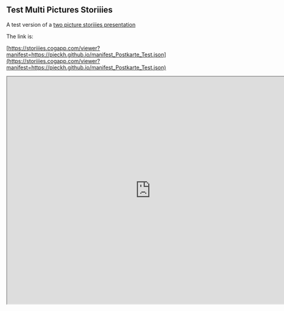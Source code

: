 ## Test Multi Pictures Storiiies

A test version of a [two picture storiiies presentation](https://storiiies.cogapp.com/viewer?manifest=https://pieckh.github.io/manifest_Postkarte_Test.json) 

The link is:

[https://storiiies.cogapp.com/viewer?manifest=https://pieckh.github.io/manifest_Postkarte_Test.json](https://storiiies.cogapp.com/viewer?manifest=https://pieckh.github.io/manifest_Postkarte_Test.json) 

<iframe width="150%" height="600" src="https://storiiies.cogapp.com/viewer?manifest=https://pieckh.github.io/manifest_Postkarte_Test.json?embed=true" title="Postkarte_Gasthaus_Krone"></iframe>
